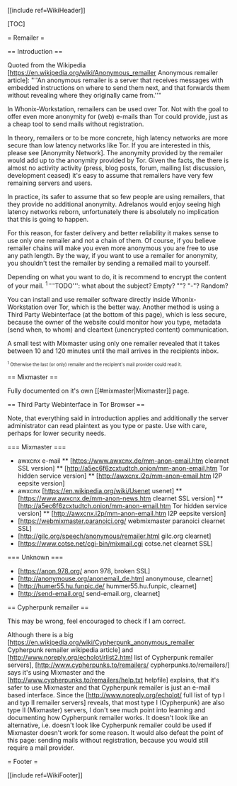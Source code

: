[[include ref=WikiHeader]]

[TOC]

= Remailer =

== Introduction ==

Quoted from the Wikipedia [https://en.wikipedia.org/wiki/Anonymous_remailer Anonymous remailer article]: &quot;''An anonymous remailer is a server that receives messages with embedded instructions on where to send them next, and that forwards them without revealing where they originally came from.''&quot;

In Whonix-Workstation, remailers can be used over Tor. Not with the goal to offer even more anonymity for (web) e-mails than Tor could provide, just as a cheap tool to send mails without registration.

In theory, remailers or to be more concrete, high latency networks are more secure than low latency networks like Tor. If you are interested in this, please see [Anonymity Network]. The anonymity provided by the remailer would add up to the anonymity provided by Tor. Given the facts, the there is almost no activity activity (press, blog posts, forum, mailing list discussion, development ceased) it's easy to assume that remailers have very few remaining servers and users.

In practice, its safer to assume that so few people are using remailers, that they provide no additional anonymity. Adrelanos would enjoy seeing high latency networks reborn, unfortunately there is absolutely no implication that this is going to happen.

For this reason, for faster delivery and better reliability it makes sense to use only one remailer and not a chain of them. Of course, if you believe remailer chains will make you even more anonymous you are free to use any path length. By the way, if you want to use a remailer for anonymity, you shouldn't test the remailer by sending a remailed mail to yourself.

Depending on what you want to do, it is recommend to encrypt the content of your mail. <sup>1</sup> '''TODO''': what about the subject? Empty? &quot;&quot;? &quot;-&quot;? Random?

You can install and use remailer software directly inside Whonix-Workstation over Tor, which is the better way. Another method is using a Third Party Webinterface (at the bottom of this page), which is less secure, because the owner of the website could monitor how you type, metadata (send when, to whom) and cleartext (unencrypted content) communication.

A small test with Mixmaster using only one remailer revealed that it takes between 10 and 120 minutes until the mail arrives in the recipients inbox.

<font size=-3> <sup>1</sup> Otherwise the last (or only) remailer and the recipient's mail provider could read it. </font>

== Mixmaster ==

Fully documented on it's own [[#mixmaster|Mixmaster]] page.

== Third Party Webinterface in Tor Browser ==

Note, that everything said in introduction applies and additionally the server administrator can read plaintext as you type or paste. Use with care, perhaps for lower security needs.

=== Mixmaster ===

* awxcnx e-mail
** [https://www.awxcnx.de/mm-anon-email.htm clearnet SSL version]
** [http://a5ec6f6zcxtudtch.onion/mm-anon-email.htm Tor hidden service version]
** [http://awxcnx.i2p/mm-anon-email.htm I2P eepsite version]
* awxcnx [https://en.wikipedia.org/wiki/Usenet usenet]
** [https://www.awxcnx.de/mm-anon-news.htm clearnet SSL version]
** [http://a5ec6f6zcxtudtch.onion/mm-anon-email.htm Tor hidden service version]
** [http://awxcnx.i2p/mm-anon-email.htm I2P eepsite version]
* [https://webmixmaster.paranoici.org/ webmixmaster paranoici clearnet SSL]
* [http://gilc.org/speech/anonymous/remailer.html gilc.org clearnet]
* [https://www.cotse.net/cgi-bin/mixmail.cgi cotse.net clearnet SSL]

=== Unknown ===

* [https://anon.978.org/ anon 978, broken SSL]
* [http://anonymouse.org/anonemail_de.html anonymouse, clearnet]
* [http://humer55.hu.funpic.de/ hummer55.hu.funpic, clearnet]
* [http://send-email.org/ send-email.org, clearnet]

== Cypherpunk remailer ==

This may be wrong, feel encouraged to check if I am correct.

Although there is a big [https://en.wikipedia.org/wiki/Cypherpunk_anonymous_remailer Cypherpunk remailer wikipedia article] and [http://www.noreply.org/echolot/rlist2.html list of Cypherpunk remailer servers], [http://www.cypherpunks.to/remailers/ cypherpunks.to/remailers/] says it's using Mixmaster and the [http://www.cypherpunks.to/remailers/help.txt helpfile] explains, that it's safer to use Mixmaster and that Cypherpunk remailer is just an e-mail based interface. Since the [http://www.noreply.org/echolot/ full list of typ I and typ II remailer servers] reveals, that most type I (Cypherpunk) are also type II (Mixmaster) servers, I don't see much point into learning and documenting how Cypherpunk remailer works. It doesn't look like an alternative, i.e. doesn't look like Cypherpunk remailer could be used if Mixmaster doesn't work for some reason. It would also defeat the point of this page: sending mails without registration, because you would still require a mail provider.

= Footer =

[[include ref=WikiFooter]]

